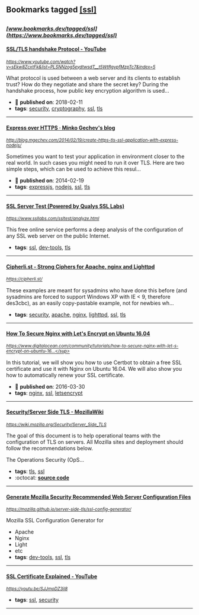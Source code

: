## Bookmarks tagged [[ssl]](https://www.bookmarks.dev?q=[ssl])

_<sup><sup>[www.bookmarks.dev/tagged/ssl](https://www.bookmarks.dev/tagged/ssl)</sup></sup>_
---
#### [SSL/TLS  handshake Protocol - YouTube](https://www.youtube.com/watch?v=sEkw8ZcxtFk&list=PLSNNzog5eydtwsdT__t5WtRgvpfMzpTc7&index=5)
_<sup>https://www.youtube.com/watch?v=sEkw8ZcxtFk&list=PLSNNzog5eydtwsdT__t5WtRgvpfMzpTc7&index=5</sup>_

What protocol is used between a web server and its clients to establish trust? How do they negotiate and share the secret key? During the handshake process, how public key encryption algorithm is used...
* :calendar: **published on**: 2018-02-11
* **tags**: [security](../tagged/security.md), [cryptography](../tagged/cryptography.md), [ssl](../tagged/ssl.md), [tls](../tagged/tls.md)
---
#### [Express over HTTPS · Minko Gechev's blog](http://blog.mgechev.com/2014/02/19/create-https-tls-ssl-application-with-express-nodejs/)
_<sup>http://blog.mgechev.com/2014/02/19/create-https-tls-ssl-application-with-express-nodejs/</sup>_

Sometimes you want to test your application in environment closer to the real world. In such cases you might need to run it over TLS.
Here are two simple steps, which can be used to achieve this resul...
* :calendar: **published on**: 2014-02-19
* **tags**: [expressjs](../tagged/expressjs.md), [nodejs](../tagged/nodejs.md), [ssl](../tagged/ssl.md), [tls](../tagged/tls.md)
---
#### [SSL Server Test (Powered by Qualys SSL Labs)](https://www.ssllabs.com/ssltest/analyze.html)
_<sup>https://www.ssllabs.com/ssltest/analyze.html</sup>_

This free online service performs a deep analysis of the configuration of any SSL web server on the public Internet. 
* **tags**: [ssl](../tagged/ssl.md), [dev-tools](../tagged/dev-tools.md), [tls](../tagged/tls.md)
---
#### [Cipherli.st - Strong Ciphers for Apache, nginx and Lighttpd](https://cipherli.st/)
_<sup>https://cipherli.st/</sup>_

These examples are meant for sysadmins who have done this before (and sysadmins are forced to support Windows XP with IE < 9, therefore des3cbc), as an easily copy-pastable example, not for newbies wh...
* **tags**: [security](../tagged/security.md), [apache](../tagged/apache.md), [nginx](../tagged/nginx.md), [lighttpd](../tagged/lighttpd.md), [ssl](../tagged/ssl.md), [tls](../tagged/tls.md)
---
#### [How To Secure Nginx with Let's Encrypt on Ubuntu 16.04](https://www.digitalocean.com/community/tutorials/how-to-secure-nginx-with-let-s-encrypt-on-ubuntu-16-04)
_<sup>https://www.digitalocean.com/community/tutorials/how-to-secure-nginx-with-let-s-encrypt-on-ubuntu-16...</sup>_

In this tutorial, we will show you how to use Certbot to obtain a free SSL certificate and use it with Nginx on Ubuntu 16.04. We will also show you how to automatically renew your SSL certificate.
* :calendar: **published on**: 2016-03-30
* **tags**: [nginx](../tagged/nginx.md), [ssl](../tagged/ssl.md), [letsencrypt](../tagged/letsencrypt.md)
---
#### [Security/Server Side TLS - MozillaWiki](https://wiki.mozilla.org/Security/Server_Side_TLS)
_<sup>https://wiki.mozilla.org/Security/Server_Side_TLS</sup>_

The goal of this document is to help operational teams with the configuration of TLS on servers. All Mozilla sites and deployment should follow the recommendations below.

The Operations Security (OpS...
* **tags**: [tls](../tagged/tls.md), [ssl](../tagged/ssl.md)
* :octocat: **[source code](https://github.com/mozilla/server-side-tls)**
---
#### [Generate Mozilla Security Recommended Web Server Configuration Files](https://mozilla.github.io/server-side-tls/ssl-config-generator/)
_<sup>https://mozilla.github.io/server-side-tls/ssl-config-generator/</sup>_

Mozilla SSL Configuration Generator for
* Apache
* Nginx
* Light
* etc
* **tags**: [dev-tools](../tagged/dev-tools.md), [ssl](../tagged/ssl.md), [tls](../tagged/tls.md)
---
#### [SSL Certificate Explained - YouTube](https://youtu.be/SJJmoDZ3il8)
_<sup>https://youtu.be/SJJmoDZ3il8</sup>_

* **tags**: [ssl](../tagged/ssl.md), [security](../tagged/security.md)
---
